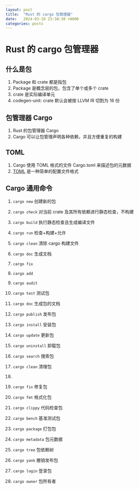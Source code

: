 ```yaml
---
layout: post
title:  "Rust 的 cargo 包管理器"
date:   2024-03-10 23:38:30 +0800
categories: posts
---
```


# Rust 的 cargo 包管理器

## 什么是包

1. Package 和 crate 都是指包
2. Package 是概念层的包，包含了单个或多个 crate
3. crate 是实际编译单元
4. codegen-unit: crate 默认会被按 LLVM IR 切割为 16 份

## 包管理器 Cargo

1. Rust 的包管理器 Cargo
2. Cargo 可以让包管理声明各种依赖，并且方便重复的构建

## TOML

1. Cargo 使用 TOML 格式的文件 Cargo.toml 来描述包的元数据
2. [TOML](https://toml.io/en/) 是一种简单的配置文件格式

## Cargo 通用命令

1. `cargo new` 创建新的包
2. `cargo check` 对当前 crate 及其所有依赖进行静态检查，不构建
3. `cargo build` 执行静态检查且生成编译文件
4. `cargo run` 检查+构建+允许
5. `cargo clean` 清除 cargo 构建文件
6. `cargo doc` 生成文档
7. `cargo fix`
8. `cargo add`
9. `cargo audit`

10. `cargo test` 测试包
11. `cargo doc` 生成包的文档
12. `cargo publish` 发布包
13. `cargo install` 安装包
14. `cargo update` 更新包
15. `cargo uninstall` 卸载包
16. `cargo search` 搜索包
17. `cargo clean` 清理包
13.
1.  `cargo fix` 修复包
2.  `cargo fmt` 格式化包
3.  `cargo clippy` 代码检查包
4.  `cargo bench` 基准测试包
5.  `cargo package` 打包包
6.  `cargo metadata` 包元数据
7.  `cargo tree` 包依赖树
8.  `cargo yank` 撤销发布包
9.  `cargo login` 登录包
10. `cargo owner` 包所有者
